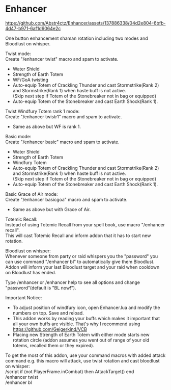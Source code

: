 # Enhancer


https://github.com/Abstr4ctz/Enhancer/assets/137886338/04d2e804-6bfb-4d47-b971-6af1d6064e2c



One button enhancement shaman rotation including two modes and Bloodlust on whisper.

Twist mode:  
Create "/enhancer twist" macro and spam to activate.
- Water Shield
- Strength of Earth Totem
- WF/GoA twisting
- Auto-equip Totem of Crackling Thunder and cast Stormstrike(Rank 2) and Stormstrike(Rank 1) when haste buff is not active.  
 (Skip next step if Totem of the Stonebreaker not in bag or equipped)
- Auto-equip Totem of the Stonebreaker and cast Earth Shock(Rank 1).

Twist Windfury Totem rank 1 mode:  
Create "/enhancer twistr1" macro and spam to activate.
- Same as above but WF is rank 1.

Basic mode:  
Create "/enhancer basic" macro and spam to activate.
- Water Shield
- Strength of Earth Totem
- Windfury Totem
- Auto-equip Totem of Crackling Thunder and cast Stormstrike(Rank 2) and Stormstrike(Rank 1) when haste buff is not active.  
 (Skip next step if Totem of the Stonebreaker not in bag or equipped)
- Auto-equip Totem of the Stonebreaker and cast Earth Shock(Rank 1).

Basic Grace of Air mode:  
Create "/enhancer basicgoa" macro and spam to activate.  
- Same as above but with Grace of Air.

Totemic Recall:  
Instead of using Totemic Recall from your spell book, use macro "/enhancer recall".  
This will cast Totemic Recall and inform addon that it has to start new rotation.

Bloodlust on whisper:  
Whenever someone from party or raid whispers you the "password" you can use command "/enhancer bl" to automatically give them Bloodlust. Addon will inform your last Bloodlust target and your raid when cooldown on Bloodlust has ended.

Type /enhancer or /enhancer help to see all options and change "password"(default is "BL now!"). 

Important Notice:  
- To adjust position of windfury icon, open Enhancer.lua and modify the numbers on top. Save and reload.
- This addon works by reading your buffs which makes it important that all your own buffs are visible. That's why I recommend using https://github.com/Geigerkind/VCB
- Placing new Strength of Earth Totem with either mode starts new rotation circle (addon assumes you went out of range of your old totems, recalled them or they expired).

To get the most of this addon, use your command macros with added attack command e.g. this macro will attack, use twist rotation and cast bloodlust on whisper:  
/script if (not PlayerFrame.inCombat) then AttackTarget() end  
/enhancer twist  
/enhancer bl
